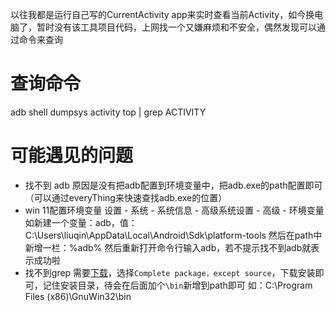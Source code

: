 以往我都是运行自己写的CurrentActivity app来实时查看当前Activity，如今换电脑了，暂时没有该工具项目代码，上网找一个又嫌麻烦和不安全，偶然发现可以通过命令来查询
# 查询命令
 adb shell dumpsys activity top | grep ACTIVITY
 # 可能遇见的问题
 * 找不到 adb
 原因是没有把adb配置到环境变量中，把adb.exe的path配置即可（可以通过everyThing来快速查找adb.exe的位置）
 * win 11配置环境变量
 设置 - 系统 - 系统信息 - 高级系统设置 - 高级 - 环境变量
 如新建一个变量：adb，值：C:\Users\liuqin\AppData\Local\Android\Sdk\platform-tools
 然后在path中新增一栏：%adb%
 然后重新打开命令行输入adb，若不提示找不到adb就表示成功啦
 * 找不到grep
 需要[下载](http://gnuwin32.sourceforge.net/packages/grep.htm)，选择`Complete package，except source`，下载安装即可，记住安装目录，待会在后面加个`\bin`新增到path即可
 如：C:\Program Files (x86)\GnuWin32\bin